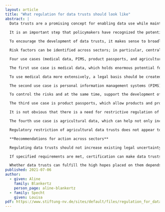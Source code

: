 ```yaml
---
layout: article
title: "What regulation for data trusts should look like"
abstract: |
  Data trusts are a promising concept for enabling data use while maintaining data privacy. Data trusts can pursue many goals, such as increasing the participation of consumers or other data subjects, putting data protection into practice more effectively, or strengthening data sharing along the value chain. They have the potential to become an alternative model to the large platforms, which are accused of accumulating data power and using it primarily for their own purposes rather than for the benefit of their users. To fulfill these hopes, data trusts must be trustworthy so that their users understand and trust that data is being used in their interest.
  
  It is an important step that policymakers have recognized the potential of data trusts. This should be followed by measures that address specific risks and thus promote trust in the services. Currently, the political approach is to subject all forms of data trusts to the same rules through “one size fits all” regulation. This is the case, for example, with the Data Governance Act (DGA), which gives data trusts little leeway to evolve in the marketplace.

  To encourage the development of data trusts, it makes sense to broadly define them as all organizations that manage data on behalf of others while adhering to a legal framework (including competition, trade secrets, and privacy). Which additional rules are necessary to ensure trustworthiness should be decided depending on the use case. The risk of a use case should be considered as well as the need for incentives to act as a data trust.

  Risk factors can be identified across sectors; in particular, centralized or decentralized data storage and voluntary or mandatory use of data trusts are among them. The business model is not a main risk factor. Although many regulatory proposals call for strict neutrality, several data trusts without strict neutrality appear trustworthy in terms of monetization or vertical integration. At the same time, it is unclear what incentives exist for developing strictly neutral data trusts. Neutrality requirements that go beyond what is necessary make it less likely that desired alternative models will develop and take hold.

  Four use cases (medical data, PIMS, product passports, and agricultural data) illustrate how risk- and incentive-based regulation might look. The goals, whether data is personal, how risky the data sharing is, and the extent to which data is shared differ among these use cases.

  The first use case is medical data, which holds enormous potential for medical research to develop new and more personalized forms of diagnosis and treatment. At the same time, the data is highly sensitive and includes current treatment data as well as potential future risk factors. Risks associated with sharing that data include self-censoring behavior, discrimination, and treatment failure if data is not interpreted carefully.

  To use medical data more extensively, a legal basis should be created for data processing by scientific and commercial organizations for medical research with data provided by a data trust. To ensure that risks remain manageable, IT security must be certified by a state-supervised body. Furthermore, data access should be designed in such a way that only the data necessary for the research is accessible, and personal identification is reduced as much as possible, for example, with pseudonymization. Organizations that operate in areas that are likely to discriminate, such as insurance and advertising, should be excluded.

  The second use case is personal information management systems (PIMS), which are intended to help consumers enforce their rights and interests more effectively. However, consumers have been reluctant to use these services, and companies such as large platforms have found it easy to circumvent these systems. At the same time, there is a risk of abuse in direct dealings with consumers (e.g., through misleading information and menu navigation).

  To control the risks and at the same time, support the development of PIMS, we propose to make model terms and conditions for PIMS the basis for certification that identifies them as trustworthy. These terms and conditions should include minimum standards for IT security and provide explicit consent for monetization of personal data. Furthermore, there should be transparency requirements that make the monetary and non-monetary transfer of data visible. The terms and services should also contain restrictions on the use of data by affiliated services such that it takes place under the same conditions as for external services. Overall, the intention is to align PIMS with the interests of consumers. Companies such as social media platforms can then be obligated to cooperate with certified PIMS. With these safeguards, it also makes sense to allow PIMS to represent consumers more comprehensively, for example, to grant or deny consent on behalf of their users, as “authorized agents” under the California Consumer Protection Act (CCPA) do.

  The third use case is product passports, which allow products and product attributes to be tracked across the value chain and have enormous potential for promoting a circular economy. Several initiatives promote data-based resource reuse and recycling, but they often fail due to high administrative and financial burdens and limited management relevance.

  It is not obvious that there is a need for restrictive regulation of data trusts seeking to offer product passports. Instead, it is more promising to provide legal clarity on data sharing between companies and to use government demand strategically to encourage the use of product passports in government procurement.

  The fourth use case is agricultural data, which can help not only increase agricultural yields but also target resources more effectively. This data is increasingly being collected and used, although a major obstacle lies in the sometimes hesitant interest in digitizing farms.

  Regulatory restriction of agricultural data trusts does not appear to be necessary. Instead, more incentives can be provided, for example, by making more government data available for use in the agricultural sector.

  **Recommendations for action across sectors**

  Regulating data trusts should not increase existing legal uncertainty and complexity but reduce it. This is necessary to incentivize the development of new models and approaches. Additional requirements to establish trust and reduce risks also justify lowering hurdles. Overly strict neutrality requirements inevitably mean that data trusts can be provided only by the government, which creates other potential problems. Instead, it is more productive to use legal restrictions to prevent specific conflicts of interest.

  If specified requirements are met, certification can make data trusts transparent, particularly when the risk of overly restrictive regulation is high, and information asymmetries, for example, call for intervention. Another pragmatic way to promote data trusts is to use pilot projects and government demand strategically. However, this method is no substitute for developing new models, especially business models.

  Whether data trusts can fulfill the high hopes placed on them depends largely on how the regulatory framework that applies to them is designed. Overall, regulatory proposals for data trusts should aim to make data use and data protection more compatible. To this end, it is helpful to focus on specific risks that are not covered by the existing legal framework; at the same time, it is also helpful to remove hurdles that stand in the way of this goal.
published: 2021-07-06
author:
  - given: Aline
	family: Blankertz
    person_page: aline-blankertz
  - family: Specht
    given: Louisa
pdf: https://www.stiftung-nv.de/sites/default/files/regulation_for_data_trusts_0.pdf
---
```

